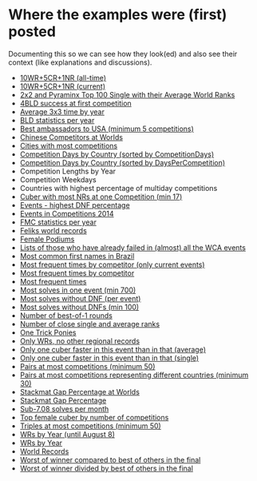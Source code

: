 Where the examples were (first) posted
======================================

Documenting this so we can see how they look(ed) and also see their context (like explanations and discussions).

* [10WR+5CR+1NR (all-time)](http://www.speedsolving.com/forum/showthread.php?26121-Odd-WCA-stats-Stats-request-Thread&p=1008351&viewfull=1#post1008351)
* [10WR+5CR+1NR (current)](http://www.speedsolving.com/forum/showthread.php?26121-Odd-WCA-stats-Stats-request-Thread&p=1008351&viewfull=1#post1008351)
* [2x2 and Pyraminx Top 100 Single with their Average World Ranks](http://www.speedsolving.com/forum/showthread.php?45693-WCA-Regulations-2014-Scramble-Filtering-(new-poll)&p=939069&viewfull=1#post939069)
* [4BLD success at first competition](http://www.speedsolving.com/forum/showthread.php?26121-Odd-WCA-stats-Stats-request-Thread&p=1013189&viewfull=1#post1013189)
* [Average 3x3 time by year](http://www.speedsolving.com/forum/showthread.php?26121-Odd-WCA-stats-Stats-request-Thread&p=1008461&viewfull=1#post1008461)
* [BLD statistics per year](http://www.speedsolving.com/forum/showthread.php?26121-Odd-WCA-stats-Stats-request-Thread&p=1011427&viewfull=1#post1011427)
* [Best ambassadors to USA (minimum 5 competitions)](http://www.speedsolving.com/forum/showthread.php?26121-Odd-WCA-stats-Stats-request-Thread&p=1016548&viewfull=1#post1016548)
* [Chinese Competitors at Worlds](http://www.speedsolving.com/forum/showthread.php?48755-World-Championship-2015-S%E3o-Paulo-Brazil-July-17-19-2015&p=1005276&viewfull=1#post1005276)
* [Cities with most competitions](http://www.speedsolving.com/forum/showthread.php?26121-Odd-WCA-stats-Stats-request-Thread&p=1004655&viewfull=1#post1004655)
* [Competition Days by Country (sorted by CompetitionDays)](http://www.speedsolving.com/forum/showthread.php?26121-Odd-WCA-stats-Stats-request-Thread&p=1006414&viewfull=1#post1006414)
* [Competition Days by Country (sorted by DaysPerCompetition)](http://www.speedsolving.com/forum/showthread.php?26121-Odd-WCA-stats-Stats-request-Thread&p=1006414&viewfull=1#post1006414)
* Competition Lengths by Year
* Competition Weekdays
* Countries with highest percentage of multiday competitions
* [Cuber with most NRs at one Competition (min 17)](http://www.speedsolving.com/forum/showthread.php?26121-Odd-WCA-stats-Stats-request-Thread&p=1014869&viewfull=1#post1014869)
* [Events - highest DNF percentage](http://www.speedsolving.com/forum/showthread.php?26121-Odd-WCA-stats-Stats-request-Thread&p=1008359&viewfull=1#post1008359)
* [Events in Competitions 2014](http://www.speedsolving.com/forum/showthread.php?26121-Odd-WCA-stats-Stats-request-Thread&p=1014734&viewfull=1#post1014734)
* [FMC statistics per year](http://www.speedsolving.com/forum/showthread.php?48994-Proposal-allow-a-move-limit-for-FMC&p=1009075&viewfull=1#post1009075)
* [Feliks world records](http://www.speedsolving.com/forum/showthread.php?26121-Odd-WCA-stats-Stats-request-Thread&p=927793&viewfull=1#post927793)
* [Female Podiums](http://www.speedsolving.com/forum/showthread.php?26121-Odd-WCA-stats-Stats-request-Thread&p=1011290&viewfull=1#post1011290)
* [Lists of those who have already failed in (almost) all the WCA events](http://www.speedsolving.com/forum/showthread.php?39896-Lists-of-those-who-have-already-competed-in-all-the-WCA-events&p=1006573&viewfull=1#post1006573)
* [Most common first names in Brazil](http://www.speedsolving.com/forum/showthread.php?48755-World-Championship-2015-S%E3o-Paulo-Brazil-July-17-19-2015&p=1005906&viewfull=1#post1005906)
* [Most frequent times by competitor (only current events)]()
* [Most frequent times by competitor]()
* [Most frequent times]()
* [Most solves in one event (min 700)]()
* [Most solves without DNF (per event)]()
* [Most solves without DNFs (min 100)]()
* [Number of best-of-1 rounds]()
* [Number of close single and average ranks]()
* [One Trick Ponies]()
* [Only WRs, no other regional records]()
* [Only one cuber faster in this event than in that (average)]()
* [Only one cuber faster in this event than in that (single)]()
* [Pairs at most competitions (minimum 50)]()
* [Pairs at most competitions representing different countries (minimum 30)]()
* [Stackmat Gap Percentage at Worlds]()
* [Stackmat Gap Percentage]()
* [Sub-7.08 solves per month]()
* [Top female cuber by number of competitions]()
* [Triples at most competitions (minimum 50)]()
* [WRs by Year (until August 8)]()
* [WRs by Year]()
* [World Records]()
* [Worst of winner compared to best of others in the final]()
* [Worst of winner divided by best of others in the final](http://www.speedsolving.com/forum/showthread.php?26121-Odd-WCA-stats-Stats-request-Thread&p=927593&viewfull=1#post927593)
